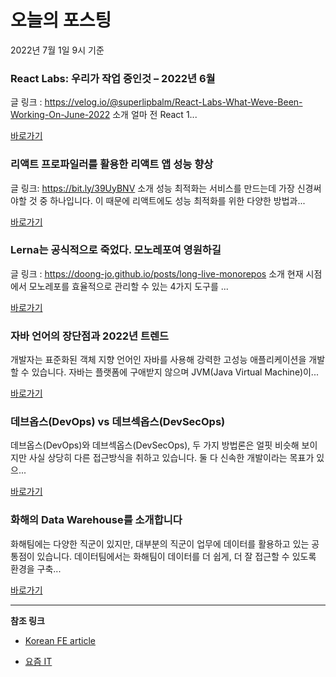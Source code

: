 # 오늘의 포스팅 
2022년 7월 1일 9시 기준 

###  React Labs: 우리가 작업 중인것 – 2022년 6월 

 글 링크 : https://velog.io/@superlipbalm/React-Labs-What-Weve-Been-Working-On-June-2022 소개 얼마 전 React 1... 

 [바로가기](https://kofearticle.substack.com/p/korean-fe-article-react-labs-2022) 

###  리액트 프로파일러를 활용한 리액트 앱 성능 향상 

 글 링크: https://bit.ly/39UyBNV 소개 성능 최적화는 서비스를 만드는데 가장 신경써야할 것 중 하나입니다. 이 때문에 리액트에도 성능 최적화를 위한 다양한 방법과... 

 [바로가기](https://kofearticle.substack.com/p/korean-fe-article--aea) 

###  Lerna는 공식적으로 죽었다. 모노레포여 영원하길 

 글 링크 : https://doong-jo.github.io/posts/long-live-monorepos 소개 현재 시점에서 모노레포를 효율적으로 관리할 수 있는 4가지 도구를 ... 

 [바로가기](https://kofearticle.substack.com/p/korean-fe-article-lerna-) 

### 자바 언어의 장단점과 2022년 트렌드 

 개발자는 표준화된 객체 지향 언어인 자바를 사용해 강력한 고성능 애플리케이션을 개발할 수 있습니다. 자바는 플랫폼에 구애받지 않으며 JVM(Java Virtual Machine)이... 

 [바로가기](https://yozm.wishket.com/magazine/detail/1555/) 

### 데브옵스(DevOps) vs 데브섹옵스(DevSecOps) 

 데브옵스(DevOps)와 데브섹옵스(DevSecOps), 두 가지 방법론은 얼핏 비슷해 보이지만 사실 상당히 다른 접근방식을 취하고 있습니다. 둘 다 신속한 개발이라는 목표가 있으... 

 [바로가기](https://yozm.wishket.com/magazine/detail/1553/) 

### 화해의 Data Warehouse를 소개합니다 

 화해팀에는 다양한 직군이 있지만, 대부분의 직군이 업무에 데이터를 활용하고 있는 공통점이 있습니다. 데이터팀에서는 화해팀이 데이터를 더 쉽게, 더 잘 접근할 수 있도록 환경을 구축... 

 [바로가기](https://yozm.wishket.com/magazine/detail/1550/) 

---

**참조 링크**

- [Korean FE article](https://kofearticle.substack.com) 

- [요즘 IT](https://yozm.wishket.com/magazine) 

